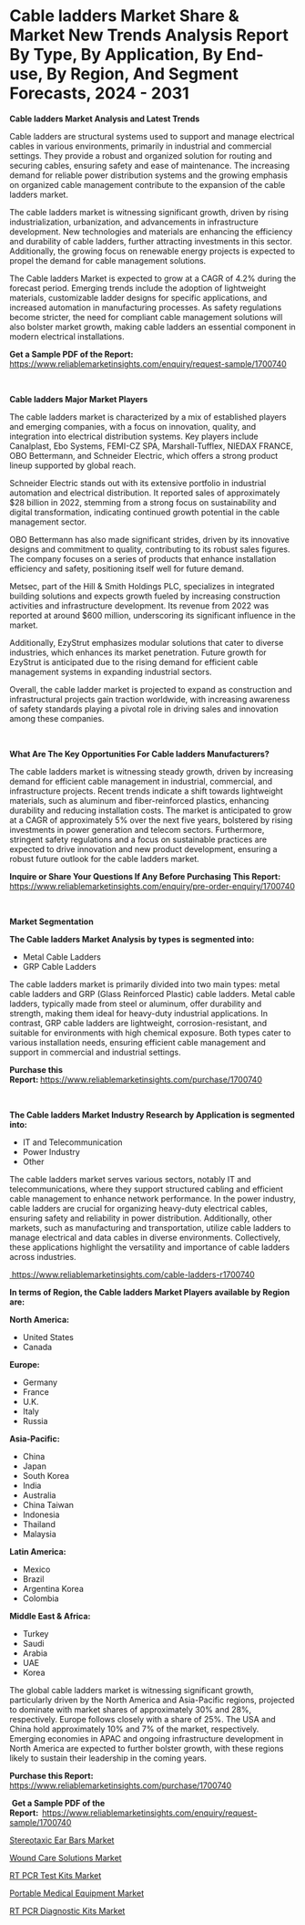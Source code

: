 <p><h1>Cable ladders Market Share & Market New Trends Analysis Report By Type, By Application, By End-use, By Region, And Segment Forecasts, 2024 - 2031</h1></p><p><strong>Cable ladders Market Analysis and Latest Trends</strong></p>
<p><p>Cable ladders are structural systems used to support and manage electrical cables in various environments, primarily in industrial and commercial settings. They provide a robust and organized solution for routing and securing cables, ensuring safety and ease of maintenance. The increasing demand for reliable power distribution systems and the growing emphasis on organized cable management contribute to the expansion of the cable ladders market.</p><p>The cable ladders market is witnessing significant growth, driven by rising industrialization, urbanization, and advancements in infrastructure development. New technologies and materials are enhancing the efficiency and durability of cable ladders, further attracting investments in this sector. Additionally, the growing focus on renewable energy projects is expected to propel the demand for cable management solutions.</p><p>The Cable ladders Market is expected to grow at a CAGR of 4.2% during the forecast period. Emerging trends include the adoption of lightweight materials, customizable ladder designs for specific applications, and increased automation in manufacturing processes. As safety regulations become stricter, the need for compliant cable management solutions will also bolster market growth, making cable ladders an essential component in modern electrical installations.</p></p>
<p><strong>Get a Sample PDF of the Report:&nbsp;</strong> <a href="https://www.reliablemarketinsights.com/enquiry/request-sample/1700740?utm_campaign=1197&utm_medium=2&utm_source=Github&utm_content=ia&utm_term=21102024&utm_id=cable-ladders">https://www.reliablemarketinsights.com/enquiry/request-sample/1700740</a></p>
<p>&nbsp;</p>
<p><strong>Cable ladders Major Market Players</strong></p>
<p><p>The cable ladders market is characterized by a mix of established players and emerging companies, with a focus on innovation, quality, and integration into electrical distribution systems. Key players include Canalplast, Ebo Systems, FEMI-CZ SPA, Marshall-Tufflex, NIEDAX FRANCE, OBO Bettermann, and Schneider Electric, which offers a strong product lineup supported by global reach.</p><p>Schneider Electric stands out with its extensive portfolio in industrial automation and electrical distribution. It reported sales of approximately $28 billion in 2022, stemming from a strong focus on sustainability and digital transformation, indicating continued growth potential in the cable management sector.</p><p>OBO Bettermann has also made significant strides, driven by its innovative designs and commitment to quality, contributing to its robust sales figures. The company focuses on a series of products that enhance installation efficiency and safety, positioning itself well for future demand.</p><p>Metsec, part of the Hill & Smith Holdings PLC, specializes in integrated building solutions and expects growth fueled by increasing construction activities and infrastructure development. Its revenue from 2022 was reported at around $600 million, underscoring its significant influence in the market.</p><p>Additionally, EzyStrut emphasizes modular solutions that cater to diverse industries, which enhances its market penetration. Future growth for EzyStrut is anticipated due to the rising demand for efficient cable management systems in expanding industrial sectors.</p><p>Overall, the cable ladder market is projected to expand as construction and infrastructural projects gain traction worldwide, with increasing awareness of safety standards playing a pivotal role in driving sales and innovation among these companies.</p></p>
<p>&nbsp;</p>
<p><strong>What Are The Key Opportunities For Cable ladders Manufacturers?</strong></p>
<p><p>The cable ladders market is witnessing steady growth, driven by increasing demand for efficient cable management in industrial, commercial, and infrastructure projects. Recent trends indicate a shift towards lightweight materials, such as aluminum and fiber-reinforced plastics, enhancing durability and reducing installation costs. The market is anticipated to grow at a CAGR of approximately 5% over the next five years, bolstered by rising investments in power generation and telecom sectors. Furthermore, stringent safety regulations and a focus on sustainable practices are expected to drive innovation and new product development, ensuring a robust future outlook for the cable ladders market.</p></p>
<p><strong>Inquire or Share Your Questions If Any Before Purchasing This Report:</strong> <a href="https://www.reliablemarketinsights.com/enquiry/pre-order-enquiry/1700740?utm_campaign=1197&utm_medium=2&utm_source=Github&utm_content=ia&utm_term=21102024&utm_id=cable-ladders">https://www.reliablemarketinsights.com/enquiry/pre-order-enquiry/1700740</a></p>
<p>&nbsp;</p>
<p><strong>Market Segmentation</strong></p>
<p><strong>The Cable ladders Market Analysis by types is segmented into:</strong></p>
<p><ul><li>Metal Cable Ladders</li><li>GRP Cable Ladders</li></ul></p>
<p><p>The cable ladders market is primarily divided into two main types: metal cable ladders and GRP (Glass Reinforced Plastic) cable ladders. Metal cable ladders, typically made from steel or aluminum, offer durability and strength, making them ideal for heavy-duty industrial applications. In contrast, GRP cable ladders are lightweight, corrosion-resistant, and suitable for environments with high chemical exposure. Both types cater to various installation needs, ensuring efficient cable management and support in commercial and industrial settings.</p></p>
<p><strong>Purchase this Report:&nbsp;</strong><a href="https://www.reliablemarketinsights.com/purchase/1700740?utm_campaign=1197&utm_medium=2&utm_source=Github&utm_content=ia&utm_term=21102024&utm_id=cable-ladders">https://www.reliablemarketinsights.com/purchase/1700740</a></p>
<p>&nbsp;</p>
<p><strong>The Cable ladders Market Industry Research by Application is segmented into:</strong></p>
<p><ul><li>IT and Telecommunication</li><li>Power Industry</li><li>Other</li></ul></p>
<p><p>The cable ladders market serves various sectors, notably IT and telecommunications, where they support structured cabling and efficient cable management to enhance network performance. In the power industry, cable ladders are crucial for organizing heavy-duty electrical cables, ensuring safety and reliability in power distribution. Additionally, other markets, such as manufacturing and transportation, utilize cable ladders to manage electrical and data cables in diverse environments. Collectively, these applications highlight the versatility and importance of cable ladders across industries.</p></p>
<p><a href="https://www.reliablemarketinsights.com/cable-ladders-r1700740?utm_campaign=1197&utm_medium=2&utm_source=Github&utm_content=ia&utm_term=21102024&utm_id=cable-ladders">&nbsp;https://www.reliablemarketinsights.com/cable-ladders-r1700740</a></p>
<p><strong>In terms of Region, the Cable ladders Market Players available by Region are:</strong></p>
<p>
    <p> <strong> North America: </strong>
        <ul>
            <li>United States</li>
            <li>Canada</li>
        </ul>
        </p> 
    <p> <strong> Europe: </strong>
        <ul>
            <li>Germany</li>
            <li>France</li>
            <li>U.K.</li>
            <li>Italy</li>
            <li>Russia</li>
        </ul>
        </p> 
    <p> <strong> Asia-Pacific: </strong>
        <ul>
            <li>China</li>
            <li>Japan</li>
            <li>South Korea</li>
            <li>India</li>
            <li>Australia</li>
            <li>China Taiwan</li>
            <li>Indonesia</li>
            <li>Thailand</li>
            <li>Malaysia</li>
        </ul>
        </p> 
    <p> <strong> Latin America: </strong>
        <ul>
            <li>Mexico</li>
            <li>Brazil</li>
            <li>Argentina Korea</li>
            <li>Colombia</li>
        </ul>
        </p> 
    <p> <strong> Middle East & Africa: </strong>
        <ul>
            <li>Turkey</li>
            <li>Saudi</li>
            <li>Arabia</li>
            <li>UAE</li>
            <li>Korea</li>
        </ul>
    </p>
    </p>
<p><p>The global cable ladders market is witnessing significant growth, particularly driven by the North America and Asia-Pacific regions, projected to dominate with market shares of approximately 30% and 28%, respectively. Europe follows closely with a share of 25%. The USA and China hold approximately 10% and 7% of the market, respectively. Emerging economies in APAC and ongoing infrastructure development in North America are expected to further bolster growth, with these regions likely to sustain their leadership in the coming years.</p></p>
<p><strong>Purchase this Report: </strong><a href="https://www.reliablemarketinsights.com/purchase/1700740?utm_campaign=1197&utm_medium=2&utm_source=Github&utm_content=ia&utm_term=21102024&utm_id=cable-ladders">https://www.reliablemarketinsights.com/purchase/1700740</a></p>
<p>&nbsp;<strong>Get a Sample PDF of the Report:&nbsp;&nbsp;</strong><a href="https://www.reliablemarketinsights.com/enquiry/request-sample/1700740?utm_campaign=1197&utm_medium=2&utm_source=Github&utm_content=ia&utm_term=21102024&utm_id=cable-ladders">https://www.reliablemarketinsights.com/enquiry/request-sample/1700740</a></p>
<p><strong></strong></p>
<p><p><a href="https://www.linkedin.com/pulse/pulse-stereotaxic-ear-bars-rhythms-change-market-resonance-tdwde?utm_campaign=1197&utm_medium=2&utm_source=Github&utm_content=ia&utm_term=21102024&utm_id=cable-ladders">Stereotaxic Ear Bars Market</a></p><p><a href="https://www.linkedin.com/pulse/exploring-wound-care-solutions-market-dynamics-revenue-dfmge?utm_campaign=1197&utm_medium=2&utm_source=Github&utm_content=ia&utm_term=21102024&utm_id=cable-ladders">Wound Care Solutions Market</a></p><p><a href="https://www.linkedin.com/pulse/navigating-global-rt-pcr-test-kits-market-landscape-trends-oj1qe?utm_campaign=1197&utm_medium=2&utm_source=Github&utm_content=ia&utm_term=21102024&utm_id=cable-ladders">RT PCR Test Kits Market</a></p><p><a href="https://www.linkedin.com/pulse/portable-medical-equipment-market-outlook-share-analysis-h8cpc?utm_campaign=1197&utm_medium=2&utm_source=Github&utm_content=ia&utm_term=21102024&utm_id=cable-ladders">Portable Medical Equipment Market</a></p><p><a href="https://www.linkedin.com/pulse/rt-pcr-diagnostic-kits-market-trends-focusing-insight-5sche?utm_campaign=1197&utm_medium=2&utm_source=Github&utm_content=ia&utm_term=21102024&utm_id=cable-ladders">RT PCR Diagnostic Kits Market</a></p></p>